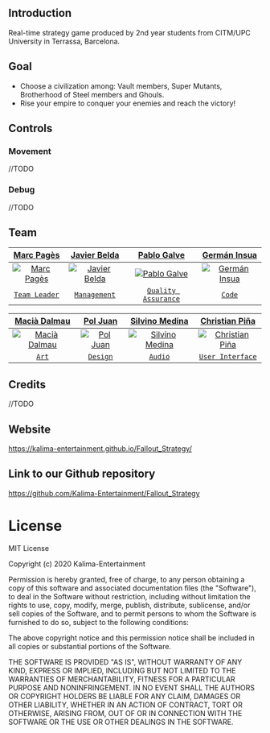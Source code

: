 ## Introduction
Real-time strategy game produced by 2nd year students from CITM/UPC University in Terrassa, Barcelona.

## Goal
* Choose a civilization among: Vault members, Super Mutants, Brotherhood of Steel members and Ghouls.
* Rise your empire to conquer your enemies and reach the victory!

## Controls
### Movement
//TODO

### Debug
//TODO

## Team
| <a href="https://github.com/marcpages2020" target="_blank">**Marc Pagès**</a> | <a href="https://github.com/JBGelsenorJ" target="_blank">**Javier Belda**</a> | <a href="https://github.com/pablogalve" target="_blank">**Pablo Galve**</a> | <a href="https://github.com/Germanins6" target="_blank">**Germán Insua**</a> |
| :---: |:---:| :---:| :---:|
| [![Marc Pagès](https://avatars1.githubusercontent.com/u/47534017?s=400&v=4)](https://github.com/marcpages2020)    | [![Javier Belda](https://avatars2.githubusercontent.com/u/33731319?s=400&v=4)](https://github.com/JBGelsenorJ) | [![Pablo Galve](https://avatars3.githubusercontent.com/u/30580652?s=400&v=447534017?s=400&v=4)](https://github.com/pablogalve)  | [![Germán Insua](https://avatars3.githubusercontent.com/u/47743816?s=400&v=4)](https://github.com/Germanins6)  |
| <a href="https://github.com/marcpages2020" target="_blank">`Team Leader`</a> | <a href="https://github.com/JBGelsenorJ" target="_blank">`Management`</a> | <a href="https://github.com/pablogalve" target="_blank">`Quality Assurance`</a> | <a href="https://github.com/Germanins6" target="_blank">`Code`</a> |


| <a href="https://github.com/maciadalmau" target="_blank">**Macià Dalmau**</a> | <a href="https://github.com/sauko22" target="_blank">**Pol Juan**</a> | <a href="https://github.com/silvino00" target="_blank">**Silvino Medina**</a> | <a href="https://github.com/christianpi4" target="_blank">**Christian Piña**</a> |
| :---: |:---:| :---:| :---:|
| [![Macià Dalmau](https://avatars2.githubusercontent.com/u/47743853?s=400&v=4)](https://github.com/maciadalmau)    | [![Pol Juan](https://avatars3.githubusercontent.com/u/47743898?s=400&v=4)](https://github.com/sauko22) | [![Silvino Medina](https://avatars1.githubusercontent.com/u/47743896?s=400&v=4)](https://github.com/silvino00)  | [![Christian Piña](https://avatars1.githubusercontent.com/u/47557433?s=400&v=4)](https://github.com/christianpi4)  |
| <a href="https://github.com/maciadalmau" target="_blank">`Art`</a> | <a href="https://github.com/sauko22" target="_blank">`Design`</a> | <a href="https://github.com/silvino00" target="_blank">`Audio`</a> | <a href="https://github.com/christianpi4" target="_blank">`User Interface`</a> |

## Credits
//TODO

## Website
https://kalima-entertainment.github.io/Fallout_Strategy/

## Link to our Github repository
https://github.com/Kalima-Entertainment/Fallout_Strategy

# License
MIT License

Copyright (c) 2020 Kalima-Entertainment

Permission is hereby granted, free of charge, to any person obtaining a copy
of this software and associated documentation files (the "Software"), to deal
in the Software without restriction, including without limitation the rights
to use, copy, modify, merge, publish, distribute, sublicense, and/or sell
copies of the Software, and to permit persons to whom the Software is
furnished to do so, subject to the following conditions:

The above copyright notice and this permission notice shall be included in all
copies or substantial portions of the Software.

THE SOFTWARE IS PROVIDED "AS IS", WITHOUT WARRANTY OF ANY KIND, EXPRESS OR
IMPLIED, INCLUDING BUT NOT LIMITED TO THE WARRANTIES OF MERCHANTABILITY,
FITNESS FOR A PARTICULAR PURPOSE AND NONINFRINGEMENT. IN NO EVENT SHALL THE
AUTHORS OR COPYRIGHT HOLDERS BE LIABLE FOR ANY CLAIM, DAMAGES OR OTHER
LIABILITY, WHETHER IN AN ACTION OF CONTRACT, TORT OR OTHERWISE, ARISING FROM,
OUT OF OR IN CONNECTION WITH THE SOFTWARE OR THE USE OR OTHER DEALINGS IN THE
SOFTWARE.
